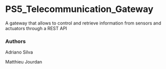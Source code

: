# PS5_Telecommunication_Gateway
A gateway that allows to control and retrieve information from sensors and actuators through a REST API

### Authors
Adriano Silva

Matthieu Jourdan

